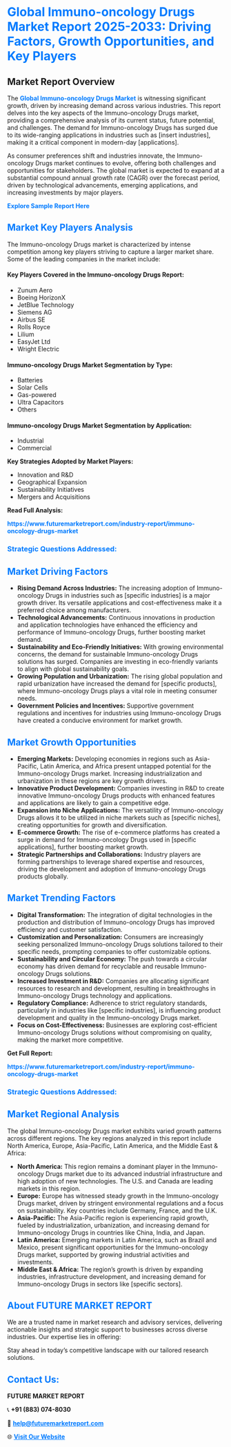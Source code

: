 <h1 style="color: #007BFF;">Global Immuno-oncology Drugs Market Report 2025-2033: Driving Factors, Growth Opportunities, and Key Players</h1>

<section id="overview">
<h2>Market Report Overview</h2>
<p>The <a href="https://www.futuremarketreport.com/industry-report/immuno-oncology-drugs-market" style="color: #007BFF; text-decoration: none;"><strong>Global Immuno-oncology Drugs Market</strong></a> is witnessing significant growth, driven by increasing demand across various industries. This report delves into the key aspects of the Immuno-oncology Drugs market, providing a comprehensive analysis of its current status, future potential, and challenges. The demand for Immuno-oncology Drugs has surged due to its wide-ranging applications in industries such as [insert industries], making it a critical component in modern-day [applications].</p>
<p>As consumer preferences shift and industries innovate, the Immuno-oncology Drugs market continues to evolve, offering both challenges and opportunities for stakeholders. The global market is expected to expand at a substantial compound annual growth rate (CAGR) over the forecast period, driven by technological advancements, emerging applications, and increasing investments by major players.</p>
</section>

<section id="overview">
<p><a href="https://www.futuremarketreport.com/request-sample/reportId=37530" style="color: #007BFF; text-decoration: none;"><strong>Explore Sample Report Here</strong></a></p>
</section>

<section id="key-players">
<h2 style="color: #007BFF;">Market Key Players Analysis</h2>
<p>The Immuno-oncology Drugs market is characterized by intense competition among key players striving to capture a larger market share. Some of the leading companies in the market include:</p>
<h4>Key Players Covered in the Immuno-oncology Drugs Report:</h4>
<ul><li>Zunum Aero</li><li>Boeing HorizonX</li><li>JetBlue Technology</li><li>Siemens AG</li><li>Airbus SE</li><li>Rolls Royce</li><li>Lilium</li><li>EasyJet Ltd</li><li>Wright Electric</li></ul>
<h4>Immuno-oncology Drugs Market Segmentation by Type:</h4>
<ul><li>Batteries</li><li>Solar Cells</li><li>Gas-powered</li><li>Ultra Capacitors</li><li>Others</li></ul>

<h4>Immuno-oncology Drugs Market Segmentation by Application:</h4>
<ul><li>Industrial</li><li>Commercial</li></ul>
<p><strong>Key Strategies Adopted by Market Players:</strong></p>
<ul>
<li>Innovation and R&D</li>
<li>Geographical Expansion</li>
<li>Sustainability Initiatives</li>
<li>Mergers and Acquisitions</li>
</ul>
</section>

<section>
<p><strong>Read Full Analysis: </strong></p><a href="https://www.futuremarketreport.com/industry-report/immuno-oncology-drugs-market" style="color: #007BFF; text-decoration: none;"><strong>https://www.futuremarketreport.com/industry-report/immuno-oncology-drugs-market</strong></a>
<h3 style="color: #007BFF;">Strategic Questions Addressed:</h3>
</section>

<section id="driving-factors">
<h2 style="color: #007BFF;">Market Driving Factors</h2>
<ul>
<li><strong>Rising Demand Across Industries:</strong> The increasing adoption of Immuno-oncology Drugs in industries such as [specific industries] is a major growth driver. Its versatile applications and cost-effectiveness make it a preferred choice among manufacturers.</li>
<li><strong>Technological Advancements:</strong> Continuous innovations in production and application technologies have enhanced the efficiency and performance of Immuno-oncology Drugs, further boosting market demand.</li>
<li><strong>Sustainability and Eco-Friendly Initiatives:</strong> With growing environmental concerns, the demand for sustainable Immuno-oncology Drugs solutions has surged. Companies are investing in eco-friendly variants to align with global sustainability goals.</li>
<li><strong>Growing Population and Urbanization:</strong> The rising global population and rapid urbanization have increased the demand for [specific products], where Immuno-oncology Drugs plays a vital role in meeting consumer needs.</li>
<li><strong>Government Policies and Incentives:</strong> Supportive government regulations and incentives for industries using Immuno-oncology Drugs have created a conducive environment for market growth.</li>
</ul>
</section>

<section id="growth-opportunities">
<h2 style="color: #007BFF;">Market Growth Opportunities</h2>
<ul>
<li><strong>Emerging Markets:</strong> Developing economies in regions such as Asia-Pacific, Latin America, and Africa present untapped potential for the Immuno-oncology Drugs market. Increasing industrialization and urbanization in these regions are key growth drivers.</li>
<li><strong>Innovative Product Development:</strong> Companies investing in R&D to create innovative Immuno-oncology Drugs products with enhanced features and applications are likely to gain a competitive edge.</li>
<li><strong>Expansion into Niche Applications:</strong> The versatility of Immuno-oncology Drugs allows it to be utilized in niche markets such as [specific niches], creating opportunities for growth and diversification.</li>
<li><strong>E-commerce Growth:</strong> The rise of e-commerce platforms has created a surge in demand for Immuno-oncology Drugs used in [specific applications], further boosting market growth.</li>
<li><strong>Strategic Partnerships and Collaborations:</strong> Industry players are forming partnerships to leverage shared expertise and resources, driving the development and adoption of Immuno-oncology Drugs products globally.</li>
</ul>
</section>

<section id="trending-factors">
<h2 style="color: #007BFF;">Market Trending Factors</h2>
<ul>
<li><strong>Digital Transformation:</strong> The integration of digital technologies in the production and distribution of Immuno-oncology Drugs has improved efficiency and customer satisfaction.</li>
<li><strong>Customization and Personalization:</strong> Consumers are increasingly seeking personalized Immuno-oncology Drugs solutions tailored to their specific needs, prompting companies to offer customizable options.</li>
<li><strong>Sustainability and Circular Economy:</strong> The push towards a circular economy has driven demand for recyclable and reusable Immuno-oncology Drugs solutions.</li>
<li><strong>Increased Investment in R&D:</strong> Companies are allocating significant resources to research and development, resulting in breakthroughs in Immuno-oncology Drugs technology and applications.</li>
<li><strong>Regulatory Compliance:</strong> Adherence to strict regulatory standards, particularly in industries like [specific industries], is influencing product development and quality in the Immuno-oncology Drugs market.</li>
<li><strong>Focus on Cost-Effectiveness:</strong> Businesses are exploring cost-efficient Immuno-oncology Drugs solutions without compromising on quality, making the market more competitive.</li>
</ul>
</section>

<section>
<p><strong>Get Full Report: </strong></p><a href="https://www.futuremarketreport.com/industry-report/immuno-oncology-drugs-market" style="color: #007BFF; text-decoration: none;"><strong>https://www.futuremarketreport.com/industry-report/immuno-oncology-drugs-market</strong></a>
<h3 style="color: #007BFF;">Strategic Questions Addressed:</h3>
</section>


<section id="regional-analysis">
<h2 style="color: #007BFF;">Market Regional Analysis</h2>
<p>The global Immuno-oncology Drugs market exhibits varied growth patterns across different regions. The key regions analyzed in this report include North America, Europe, Asia-Pacific, Latin America, and the Middle East & Africa:</p>
<ul>
<li><strong>North America:</strong> This region remains a dominant player in the Immuno-oncology Drugs market due to its advanced industrial infrastructure and high adoption of new technologies. The U.S. and Canada are leading markets in this region.</li>
<li><strong>Europe:</strong> Europe has witnessed steady growth in the Immuno-oncology Drugs market, driven by stringent environmental regulations and a focus on sustainability. Key countries include Germany, France, and the U.K.</li>
<li><strong>Asia-Pacific:</strong> The Asia-Pacific region is experiencing rapid growth, fueled by industrialization, urbanization, and increasing demand for Immuno-oncology Drugs in countries like China, India, and Japan.</li>
<li><strong>Latin America:</strong> Emerging markets in Latin America, such as Brazil and Mexico, present significant opportunities for the Immuno-oncology Drugs market, supported by growing industrial activities and investments.</li>
<li><strong>Middle East & Africa:</strong> The region’s growth is driven by expanding industries, infrastructure development, and increasing demand for Immuno-oncology Drugs in sectors like [specific sectors].</li>
</ul>
</section>

<footer>
<h2 style="color: #007BFF;">About FUTURE MARKET REPORT</h2>
<p>We are a trusted name in market research and advisory services, delivering actionable insights and strategic support to businesses across diverse industries. Our expertise lies in offering:</p>

<p>Stay ahead in today’s competitive landscape with our tailored research solutions.</p>

<h2 style="color: #007BFF;">Contact Us:</h2>
<p><strong>FUTURE MARKET REPORT</strong></p>
<p>📞 <strong>+91 (883) 074-8030</strong></p>
<p>📧 <strong><a href="mailto:help@futuremarketreport.com" style="color: #007BFF;">help@futuremarketreport.com</a></strong></p>
<p>🌐 <strong><a href="https://www.futuremarketreport.com/" style="color: #007BFF;">Visit Our Website</a></strong></p>
</footer>